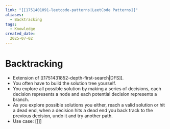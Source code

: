 ```yaml
---
link: "[[1751401091-leetcode-patterns|LeetCode Patterns]]"
aliases: 
  - Backtracking
tags:
  - Knowledge
created_date:
  2025-07-02
---
```

# Backtracking
- Extension of [[1751431852-depth-first-search|DFS]].
- You often have to build the solution tree yourself.
- You explore all possible solution by making a series of decisions, each decision represents a node and each potential decision represents a branch.
- As you explore possible solutions you either, reach a valid solution or hit a dead end, when a decision hits a dead end you back track to the previous decision, undo it and try another path.
- Use case: [[]]
